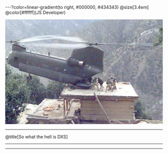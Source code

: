 ---?color=linear-gradient(to right, #000000, #434343)
@size[3.4em] @color[#ffffff](JS Developer)

![LarryMurphy_Chinook](template\img\LarryMurphy_Chinnook.png)

---

@title[So what the hell is DXS]

<!--
Tip! Get started with this template as follows:
Step 1. Delete the contents of this PITCHME.md file.
Step 2. Start adding your own custom slide content.
Step 3. Copy slide markdown snippets from template/md directory as needed.
-->

---

---
